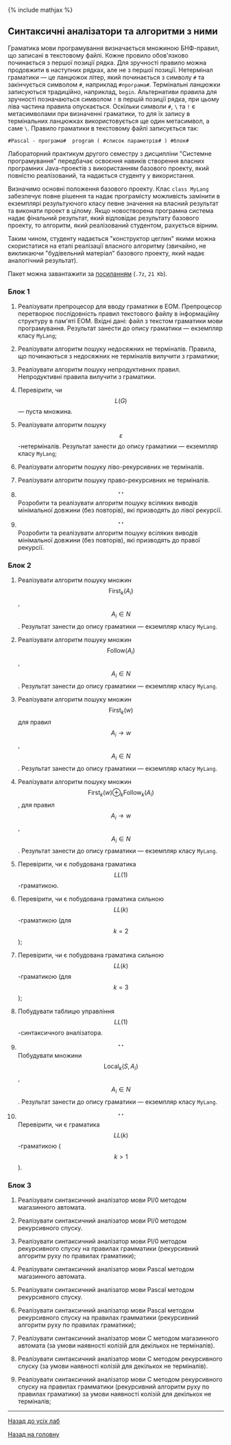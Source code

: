 <!--RELEASE-->

{% include mathjax %}

## Синтаксичні аналізатори та алгоритми з ними

Граматика мови програмування визначається множиною БНФ-правил, що записані в текстовому файлі. 
Кожне провило обов'язково починається з першої позиції рядка. Для зручності правило можна 
продовжити в наступних рядках, але не з першої позиції. Нетермінал граматики &mdash; це 
ланцюжок літер, який починається з символу `#` та закінчується символом `#`, наприклад 
`#програма#`. Термінальні ланцюжки записуються традиційно, наприклад, `begin`. Альтернативи 
правила для зручності позначаються символом `!` в першій позиції рядка, при цьому ліва частина 
правила опускається. Оскільки символи `#`, `\` та `!` є метасимволами при визначенні 
граматики, то для їх запису в термінальних ланцюжках використовується ще один метасимвол, а 
саме `\`. Правило граматики в текстовому файлі записується так:

```
#Pascal - програма#  program ( #список параметрів# ) #блок#
```

Лабораторний практикум другого семестру з дисципліни "Системне програмування" передбачає 
освоєння навиків створення власних програмних Java-проектів з використанням базового проекту, 
який повністю реалізований, та надається студенту у використання.

Визначимо основні положення базового проекту. Клас `class MyLang` забезпечує повне рішення та 
надає програмісту можливість замінити в екземплярі результуючого класу певне значення на 
власний результат та виконати проект в цілому. Якщо новостворена програмна система надає 
фінальний результат, який відповідає результату базового проекту, то алгоритм, який 
реалізований студентом, рахується вірним.

Таким чином, студенту надається "конструктор цеглин" якими можна скористатися на етапі 
реалізації власного алгоритму (звичайно, не викликаючи "будівельний матеріал" базового 
проекту, який надає аналогічний результат).

Пакет можна завантажити за [посиланням](../examples/lab-4.7z) (`.7z`, `21 Kb`).

### Блок 1

1. Реалізувати препроцесор для вводу граматики в ЕОМ. Препроцесор перетворює послідовність 
	правил текстового файлу в інформаційну структуру в пам'яті ЕОМ. Вхідні дані: файл з 
	текстом граматики мови програмування. Результат занести до опису граматики &mdash; екземпляр класу 
	`MyLang`;

2. Реалізувати алгоритм пошуку недосяжних не терміналів. Правила, що починаються з недосяжних 
	не терміналів вилучити з граматики;

3. Реалізувати алгоритм пошуку непродуктивних правил. Непродуктивні правила вилучити з 
	граматики.

4. Перевірити, чи $$L(G)$$ &mdash; пуста множина.

5. Реалізувати алгоритм пошуку $$\varepsilon$$-нетерміналів. Результат занести до опису 
	граматики &mdash; екземпляр класу `MyLang`;

6. Реалізувати алгоритм пошуку ліво-рекурсивних не терміналів.

7. Реалізувати алгоритм пошуку право-рекурсивних не терміналів.

8. $$^{\star\star}$$ Розробити та реалізувати алгоритм пошуку всіляких виводів мінімальної 
	довжини (без повторів), які призводять до лівої рекурсії. 

9. $$^{\star\star}$$ Розробити та реалізувати алгоритм пошуку всіляких виводів мінімальної 
	довжини (без повторів), які призводять до правої рекурсії.
  
### Блок 2

1. Реалізувати алгоритм пошуку множин $$\text{First}_k(A_i)$$, $$A_i \in N$$. Результат 
	занести до опису граматики &mdash; екземпляр класу `MyLang`. 

2. Реалізувати алгоритм пошуку множин $$\text{Follow}(A_i)$$, $$A_i \in N$$. Результат занести 
	до опису граматики &mdash; екземпляр класу `MyLang`.

3. Реалізувати алгоритм пошуку множин $$\text{First}_k(w)$$ для правил $$A_i \to w$$, 
	$$A_i \in N$$. Результат занести до опису граматики &mdash; екземпляр класу `MyLang`.

4. Реалізувати алгоритм пошуку множин $$\text{First}_k(w) \oplus_k \text{Follow}_k(A_i)$$, для 
	правил $$A_i \to w$$, $$A_i \in N$$. Результат занести до опису граматики &mdash; екземпляр 
	класу `MyLang`.

5. Перевірити, чи є побудована граматика $$LL(1)$$-граматикою.

6. Перевірити, чи є побудована граматика сильною $$LL(k)$$-граматикою (для $$k = 2$$);

7. Перевірити, чи є побудована граматика сильною $$LL(k)$$-граматикою (для $$k = 3$$);

8. Побудувати таблицю управління $$LL(1)$$-синтаксичного аналізатора.

9. $$^{\star\star}$$ Побудувати множини $$\text{Local}_k(S, A_i)$$, $$A_i \in N$$. Результат 
	занести до опису граматики &mdash; екземпляр класу `MyLang`.

10. $$^{\star\star}$$ Перевірити, чи є граматика $$LL(k)$$-граматикою ($$k > 1$$).

### Блок 3

1. Реалізувати синтаксичний аналізатор мови Pl/0 методом магазинного автомата.

2. Реалізувати синтаксичний аналізатор мови Pl/0 методом рекурсивного спуску.

3. Реалізувати синтаксичний аналізатор мови Pl/0 методом рекурсивного спуску на правилах 
	грамматики (рекурсивний алгоритм руху по правилах граматики);

4. Реалізувати синтаксичний аналізатор мови Pascal методом магазинного автомата.

5. Реалізувати синтаксичний аналізатор мови Pascal методом рекурсивного спуску.

6. Реалізувати синтаксичний аналізатор мови Pascal методом рекурсивного спуску на правилах 
	грамматики (рекурсивний алгоритм руху по правилах граматики);

7. Реалізувати синтаксичний аналізатор мови C методом магазинного автомата (за умови наявності 
	колізій для декількох не терміналів).

8. Реалізувати синтаксичний аналізатор мови C методом рекурсивного спуску (за умови наявності 
	колізій для декількох не терміналів).

9. Реалізувати синтаксичний аналізатор мови C методом рекурсивного спуску на правилах 
	грамматики (рекурсивний алгоритм руху по правилах граматики) за умови наявності колізій 
	для декількох не терміналів;

---

[Назад до усіх лаб](../README.md)

[Назад на головну](../../README.md)